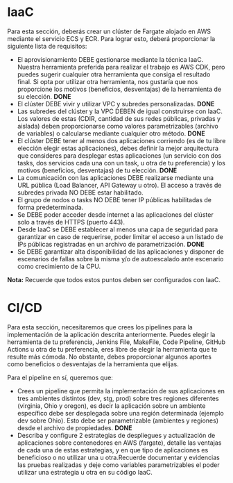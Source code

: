 # IaaC

Para esta sección, deberás crear un clúster de Fargate alojado en AWS mediante el
servicio ECS y ECR. Para lograr esto, deberá proporcionar la siguiente lista de requisitos:
* El aprovisionamiento DEBE gestionarse mediante la técnica IaaC. Nuestra herramienta preferida para realizar el trabajo es AWS CDK, pero puedes sugerir cualquier otra herramienta que consiga el resultado final. Si opta por utilizar otra herramienta, nos gustaría que nos proporcione los motivos (beneficios, desventajas) de la herramienta de su elección. **DONE**
* El clúster DEBE vivir y utilizar VPC y subredes personalizadas. **DONE**
* Las subredes del clúster y la VPC DEBEN de igual construirse con IaaC. Los valores de estas (CDIR, cantidad de sus redes públicas, privadas y aislada) deben proporcionarse como valores parametrizables (archivo de variables) o calcularse mediante cualquier otro método. **DONE**
* El clúster DEBE tener al menos dos aplicaciones corriendo (es de tu libre elección elegir estas aplicaciones), debes definir la mejor arquitectura que consideres para desplegar estas aplicaciones (un servicio con dos tasks, dos servicios cada una con un task, u otra de tu preferencia) y los motivos (beneficios, desventajas) de tu elección. **DONE**
* La comunicación con las aplicaciones DEBE realizarse mediante una URL pública (Load Balancer, API Gateway u otro). El acceso a través de subredes privada NO DEBE estar habilitado.
* El grupo de nodos o tasks NO DEBE tener IP públicas habilitadas de forma predeterminada.
* Se DEBE poder acceder desde internet a las aplicaciones del clúster solo a través de HTTPS (puerto 443).
* Desde IaaC se DEBE establecer al menos una capa de seguridad para garantizar en caso de requerirse, poder limitar el acceso a un listado de IPs públicas registradas en un archivo de parametrización. **DONE**
* Se DEBE garantizar alta disponibilidad de las aplicaciones y disponer de escenarios de fallas sobre la misma y/o de autoescalado ante escenario como crecimiento de la CPU.

**Nota:** Recuerde que todos estos puntos deben ser configurados con IaaC.

# CI/CD
Para esta sección, necesitaremos que crees los pipelines para la implementación de la
aplicación descrita anteriormente. Puedes elegir la herramienta de tu preferencia,
Jenkins File, MakeFile, Code Pipeline, GitHub Actions u otra de tu preferencia, eres libre
de elegir la herramienta que te resulte más cómoda. No obstante, debes proporcionar
algunos aportes como beneficios o desventajas de la herramienta que elijas.

Para el pipeline en sí, queremos que:
* Crees un pipeline que permita la implementación de sus aplicaciones en tres ambientes distintos (dev, stg, prod) sobre tres regiones diferentes (virginia, Ohio y oregon), es decir la aplicación sobre un ambiente específico debe ser desplegada sobre una región determinada (ejemplo dev sobre Ohio). Esto debe ser parametrizable (ambientes y regiones) desde el archivo de propiedades. **DONE**
* Describa y configure 2 estrategias de despliegues y actualización de aplicaciones sobre contenedores en AWS (fargate), detalle las ventajas de cada una de estas estrategias, y en que tipo de aplicaciones es beneficioso o no utilizar una u otra.Recuerde documentar y evidencias las pruebas realizadas y deje como variables parametrizables el poder utilizar una estrategia u otra en su código IaaC.